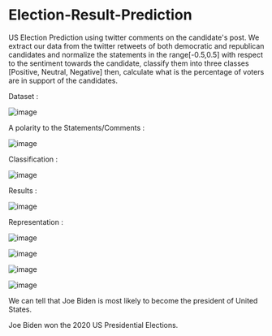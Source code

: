 # Election-Result-Prediction
US Election Prediction using twitter comments on the candidate's post.
We extract our data from the twitter retweets of both democratic and republican candidates and normalize the statements in the range[-0.5,0.5] with respect to the sentiment towards the candidate, classify them into three classes [Positive, Neutral, Negative] then, calculate what is the percentage of voters are in support of the candidates.

Dataset :

![image](https://user-images.githubusercontent.com/128837510/228654791-07c090dc-5611-484c-a39b-6fcee23b6be0.png)


A polarity to the Statements/Comments :

![image](https://user-images.githubusercontent.com/128837510/228655162-91a023f2-ff74-4098-a7d9-675d7df92191.png)


Classification :

![image](https://user-images.githubusercontent.com/128837510/228655328-5107b26c-c9f9-45af-b0aa-5552a1cff8b5.png)

Results :

![image](https://user-images.githubusercontent.com/128837510/228655472-f06b5ee7-0cc0-431a-819a-f8835fc85661.png)

Representation :

![image](https://user-images.githubusercontent.com/128837510/228655659-3e00b7c7-3f33-45a4-941b-15d0cf597e43.png)

![image](https://user-images.githubusercontent.com/128837510/228655763-736509df-7bd2-463e-8ea4-12dadc49e654.png)

![image](https://user-images.githubusercontent.com/128837510/228655855-5075495a-3fba-41d8-b336-1fbcd45ad7ab.png)

![image](https://user-images.githubusercontent.com/128837510/228656012-06d7fc3f-1beb-47dc-a24c-d53a835fccfa.png)


We can tell that Joe Biden is most likely to become the president of United States.

Joe Biden won the 2020 US Presidential Elections.




